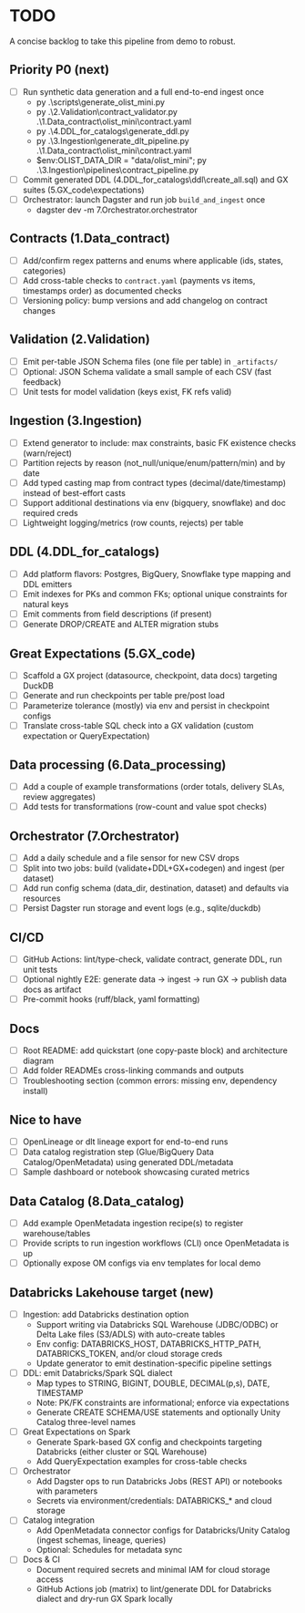 # TODO

A concise backlog to take this pipeline from demo to robust.

## Priority P0 (next)
- [ ] Run synthetic data generation and a full end-to-end ingest once
  - py .\\scripts\\generate_olist_mini.py
  - py .\\2.Validation\\contract_validator.py .\\1.Data_contract\\olist_mini\\contract.yaml
  - py .\\4.DDL_for_catalogs\\generate_ddl.py
  - py .\\3.Ingestion\\generate_dlt_pipeline.py .\\1.Data_contract\\olist_mini\\contract.yaml
  - $env:OLIST_DATA_DIR = "data/olist_mini"; py .\\3.Ingestion\\pipelines\\contract_pipeline.py
- [ ] Commit generated DDL (4.DDL_for_catalogs\\ddl\\create_all.sql) and GX suites (5.GX_code\\expectations)
- [ ] Orchestrator: launch Dagster and run job `build_and_ingest` once
  - dagster dev -m 7.Orchestrator.orchestrator

## Contracts (1.Data_contract)
- [ ] Add/confirm regex patterns and enums where applicable (ids, states, categories)
- [ ] Add cross-table checks to `contract.yaml` (payments vs items, timestamps order) as documented checks
- [ ] Versioning policy: bump versions and add changelog on contract changes

## Validation (2.Validation)
- [ ] Emit per-table JSON Schema files (one file per table) in `_artifacts/`
- [ ] Optional: JSON Schema validate a small sample of each CSV (fast feedback)
- [ ] Unit tests for model validation (keys exist, FK refs valid)

## Ingestion (3.Ingestion)
- [ ] Extend generator to include: max constraints, basic FK existence checks (warn/reject)
- [ ] Partition rejects by reason (not_null/unique/enum/pattern/min) and by date
- [ ] Add typed casting map from contract types (decimal/date/timestamp) instead of best-effort casts
- [ ] Support additional destinations via env (bigquery, snowflake) and doc required creds
- [ ] Lightweight logging/metrics (row counts, rejects) per table

## DDL (4.DDL_for_catalogs)
- [ ] Add platform flavors: Postgres, BigQuery, Snowflake type mapping and DDL emitters
- [ ] Emit indexes for PKs and common FKs; optional unique constraints for natural keys
- [ ] Emit comments from field descriptions (if present)
- [ ] Generate DROP/CREATE and ALTER migration stubs

## Great Expectations (5.GX_code)
- [ ] Scaffold a GX project (datasource, checkpoint, data docs) targeting DuckDB
- [ ] Generate and run checkpoints per table pre/post load
- [ ] Parameterize tolerance (mostly) via env and persist in checkpoint configs
- [ ] Translate cross-table SQL check into a GX validation (custom expectation or QueryExpectation)

## Data processing (6.Data_processing)
- [ ] Add a couple of example transformations (order totals, delivery SLAs, review aggregates)
- [ ] Add tests for transformations (row-count and value spot checks)

## Orchestrator (7.Orchestrator)
- [ ] Add a daily schedule and a file sensor for new CSV drops
- [ ] Split into two jobs: build (validate+DDL+GX+codegen) and ingest (per dataset)
- [ ] Add run config schema (data_dir, destination, dataset) and defaults via resources
- [ ] Persist Dagster run storage and event logs (e.g., sqlite/duckdb)

## CI/CD
- [ ] GitHub Actions: lint/type-check, validate contract, generate DDL, run unit tests
- [ ] Optional nightly E2E: generate data -> ingest -> run GX -> publish data docs as artifact
- [ ] Pre-commit hooks (ruff/black, yaml formatting)

## Docs
- [ ] Root README: add quickstart (one copy-paste block) and architecture diagram
- [ ] Add folder READMEs cross-linking commands and outputs
- [ ] Troubleshooting section (common errors: missing env, dependency install)

## Nice to have
- [ ] OpenLineage or dlt lineage export for end-to-end runs
- [ ] Data catalog registration step (Glue/BigQuery Data Catalog/OpenMetadata) using generated DDL/metadata
- [ ] Sample dashboard or notebook showcasing curated metrics

## Data Catalog (8.Data_catalog)
- [ ] Add example OpenMetadata ingestion recipe(s) to register warehouse/tables
- [ ] Provide scripts to run ingestion workflows (CLI) once OpenMetadata is up
- [ ] Optionally expose OM configs via env templates for local demo

## Databricks Lakehouse target (new)
- [ ] Ingestion: add Databricks destination option
  - Support writing via Databricks SQL Warehouse (JDBC/ODBC) or Delta Lake files (S3/ADLS) with auto-create tables
  - Env config: DATABRICKS_HOST, DATABRICKS_HTTP_PATH, DATABRICKS_TOKEN, and/or cloud storage creds
  - Update generator to emit destination-specific pipeline settings
- [ ] DDL: emit Databricks/Spark SQL dialect
  - Map types to STRING, BIGINT, DOUBLE, DECIMAL(p,s), DATE, TIMESTAMP
  - Note: PK/FK constraints are informational; enforce via expectations
  - Generate CREATE SCHEMA/USE statements and optionally Unity Catalog three-level names
- [ ] Great Expectations on Spark
  - Generate Spark-based GX config and checkpoints targeting Databricks (either cluster or SQL Warehouse)
  - Add QueryExpectation examples for cross-table checks
- [ ] Orchestrator
  - Add Dagster ops to run Databricks Jobs (REST API) or notebooks with parameters
  - Secrets via environment/credentials: DATABRICKS_* and cloud storage
- [ ] Catalog integration
  - Add OpenMetadata connector configs for Databricks/Unity Catalog (ingest schemas, lineage, queries)
  - Optional: Schedules for metadata sync
- [ ] Docs & CI
  - Document required secrets and minimal IAM for cloud storage access
  - GitHub Actions job (matrix) to lint/generate DDL for Databricks dialect and dry-run GX Spark locally
